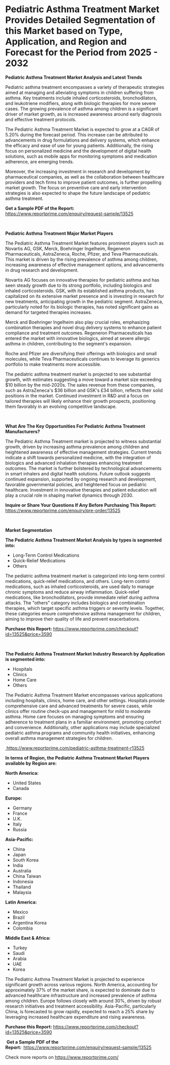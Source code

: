 <p><h1>Pediatric Asthma Treatment Market Provides Detailed Segmentation of this Market based on Type, Application, and Region and Forecast for the Period from 2025 - 2032</h1></p><p><strong>Pediatric Asthma Treatment Market Analysis and Latest Trends</strong></p>
<p><p>Pediatric asthma treatment encompasses a variety of therapeutic strategies aimed at managing and alleviating symptoms in children suffering from asthma. Key treatments include inhaled corticosteroids, bronchodilators, and leukotriene modifiers, along with biologic therapies for more severe cases. The growing prevalence of asthma among children is a significant driver of market growth, as is increased awareness around early diagnosis and effective treatment protocols.</p><p>The Pediatric Asthma Treatment Market is expected to grow at a CAGR of 5.20% during the forecast period. This increase can be attributed to advancements in drug formulations and delivery systems, which enhance the efficacy and ease of use for young patients. Additionally, the rising focus on personalized medicine and the development of digital health solutions, such as mobile apps for monitoring symptoms and medication adherence, are emerging trends.</p><p>Moreover, the increasing investment in research and development by pharmaceutical companies, as well as the collaboration between healthcare providers and tech firms to improve patient outcomes, is further propelling market growth. The focus on preventive care and early intervention strategies is also expected to shape the future landscape of pediatric asthma treatment.</p></p>
<p><strong>Get a Sample PDF of the Report:&nbsp;</strong> <a href="https://www.reportprime.com/enquiry/request-sample/13525?utm_campaign=2660&utm_medium=2&utm_source=Github&utm_content=ia&utm_term=20032025&utm_id=pediatric-asthma-treatment">https://www.reportprime.com/enquiry/request-sample/13525</a></p>
<p>&nbsp;</p>
<p><strong>Pediatric Asthma Treatment Major Market Players</strong></p>
<p><p>The Pediatric Asthma Treatment Market features prominent players such as Novartis AG, GSK, Merck, Boehringer Ingelheim, Regeneron Pharmaceuticals, AstraZeneca, Roche, Pfizer, and Teva Pharmaceuticals. This market is driven by the rising prevalence of asthma among children, increasing awareness of effective management options, and advancements in drug research and development.</p><p>Novartis AG focuses on innovative therapies for pediatric asthma and has seen steady growth due to its strong portfolio, including biologics and inhaled corticosteroids. GSK, with its established asthma products, has capitalized on its extensive market presence and is investing in research for new treatments, anticipating growth in the pediatric segment. AstraZeneca, particularly noted for its biologic therapies, has noted significant gains as demand for targeted therapies increases.</p><p>Merck and Boehringer Ingelheim also play crucial roles, emphasizing combination therapies and novel drug delivery systems to enhance patient compliance and treatment outcomes. Regeneron Pharmaceuticals has entered the market with innovative biologics, aimed at severe allergic asthma in children, contributing to the segment's expansion.</p><p>Roche and Pfizer are diversifying their offerings with biologics and small molecules, while Teva Pharmaceuticals continues to leverage its generics portfolio to make treatments more accessible.</p><p>The pediatric asthma treatment market is projected to see substantial growth, with estimates suggesting a move toward a market size exceeding $10 billion by the mid-2020s. The sales revenue from these companies, such as AstraZeneca's $36 billion and GSK's £34 billion, reflects their solid positions in the market. Continued investment in R&D and a focus on tailored therapies will likely enhance their growth prospects, positioning them favorably in an evolving competitive landscape.</p></p>
<p>&nbsp;</p>
<p><strong>What Are The Key Opportunities For Pediatric Asthma Treatment Manufacturers?</strong></p>
<p><p>The Pediatric Asthma Treatment market is projected to witness substantial growth, driven by increasing asthma prevalence among children and heightened awareness of effective management strategies. Current trends indicate a shift towards personalized medicine, with the integration of biologics and advanced inhalation therapies enhancing treatment outcomes. The market is further bolstered by technological advancements in smart inhalers and digital health solutions. Future outlook suggests continued expansion, supported by ongoing research and development, favorable governmental policies, and heightened focus on pediatric healthcare. Investment in innovative therapies and patient education will play a crucial role in shaping market dynamics through 2030.</p></p>
<p><strong>Inquire or Share Your Questions If Any Before Purchasing This Report:</strong> <a href="https://www.reportprime.com/enquiry/pre-order/13525?utm_campaign=2660&utm_medium=2&utm_source=Github&utm_content=ia&utm_term=20032025&utm_id=pediatric-asthma-treatment">https://www.reportprime.com/enquiry/pre-order/13525</a></p>
<p>&nbsp;</p>
<p><strong>Market Segmentation</strong></p>
<p><strong>The Pediatric Asthma Treatment Market Analysis by types is segmented into:</strong></p>
<p><ul><li>Long-Term Control Medications</li><li>Quick-Relief Medications</li><li>Others</li></ul></p>
<p><p>The pediatric asthma treatment market is categorized into long-term control medications, quick-relief medications, and others. Long-term control medications, such as inhaled corticosteroids, are used daily to manage chronic symptoms and reduce airway inflammation. Quick-relief medications, like bronchodilators, provide immediate relief during asthma attacks. The "others" category includes biologics and combination therapies, which target specific asthma triggers or severity levels. Together, these categories ensure comprehensive asthma management for children, aiming to improve their quality of life and prevent exacerbations.</p></p>
<p><strong>Purchase this Report:&nbsp;</strong><a href="https://www.reportprime.com/checkout?id=13525&price=3590&utm_campaign=2660&utm_medium=2&utm_source=Github&utm_content=ia&utm_term=20032025&utm_id=pediatric-asthma-treatment">https://www.reportprime.com/checkout?id=13525&price=3590</a></p>
<p>&nbsp;</p>
<p><strong>The Pediatric Asthma Treatment Market Industry Research by Application is segmented into:</strong></p>
<p><ul><li>Hospitals</li><li>Clinics</li><li>Home Care</li><li>Others</li></ul></p>
<p><p>The Pediatric Asthma Treatment Market encompasses various applications including hospitals, clinics, home care, and other settings. Hospitals provide comprehensive care and advanced treatments for severe cases, while clinics offer routine check-ups and management for mild to moderate asthma. Home care focuses on managing symptoms and ensuring adherence to treatment plans in a familiar environment, promoting comfort and convenience. Additionally, other applications may include specialized pediatric asthma programs and community health initiatives, enhancing overall asthma management strategies for children.</p></p>
<p><a href="https://www.reportprime.com/pediatric-asthma-treatment-r13525?utm_campaign=2660&utm_medium=2&utm_source=Github&utm_content=ia&utm_term=20032025&utm_id=pediatric-asthma-treatment">&nbsp;https://www.reportprime.com/pediatric-asthma-treatment-r13525</a></p>
<p><strong>In terms of Region, the Pediatric Asthma Treatment Market Players available by Region are:</strong></p>
<p>
    <p> <strong> North America: </strong>
        <ul>
            <li>United States</li>
            <li>Canada</li>
        </ul>
        </p> 
    <p> <strong> Europe: </strong>
        <ul>
            <li>Germany</li>
            <li>France</li>
            <li>U.K.</li>
            <li>Italy</li>
            <li>Russia</li>
        </ul>
        </p> 
    <p> <strong> Asia-Pacific: </strong>
        <ul>
            <li>China</li>
            <li>Japan</li>
            <li>South Korea</li>
            <li>India</li>
            <li>Australia</li>
            <li>China Taiwan</li>
            <li>Indonesia</li>
            <li>Thailand</li>
            <li>Malaysia</li>
        </ul>
        </p> 
    <p> <strong> Latin America: </strong>
        <ul>
            <li>Mexico</li>
            <li>Brazil</li>
            <li>Argentina Korea</li>
            <li>Colombia</li>
        </ul>
        </p> 
    <p> <strong> Middle East & Africa: </strong>
        <ul>
            <li>Turkey</li>
            <li>Saudi</li>
            <li>Arabia</li>
            <li>UAE</li>
            <li>Korea</li>
        </ul>
    </p>
    </p>
<p><p>The Pediatric Asthma Treatment Market is projected to experience significant growth across various regions. North America, accounting for approximately 37% of the market share, is expected to dominate due to advanced healthcare infrastructure and increased prevalence of asthma among children. Europe follows closely with around 30%, driven by robust research initiatives and treatment accessibility. Asia-Pacific, particularly China, is forecasted to grow rapidly, expected to reach a 25% share by leveraging increased healthcare expenditure and rising awareness.</p></p>
<p><strong>Purchase this Report: </strong><a href="https://www.reportprime.com/checkout?id=13525&price=3590&utm_campaign=2660&utm_medium=2&utm_source=Github&utm_content=ia&utm_term=20032025&utm_id=pediatric-asthma-treatment">https://www.reportprime.com/checkout?id=13525&price=3590</a></p>
<p>&nbsp;<strong>Get a Sample PDF of the Report:&nbsp;&nbsp;</strong><a href="https://www.reportprime.com/enquiry/request-sample/13525?utm_campaign=2660&utm_medium=2&utm_source=Github&utm_content=ia&utm_term=20032025&utm_id=pediatric-asthma-treatment">https://www.reportprime.com/enquiry/request-sample/13525</a></p>
<p><strong></strong></p>
<p>Check more reports on <a href="https://www.reportprime.com/?utm_campaign=2660&utm_medium=2&utm_source=Github&utm_content=ia&utm_term=20032025&utm_id=pediatric-asthma-treatment">https://www.reportprime.com/</a></p>